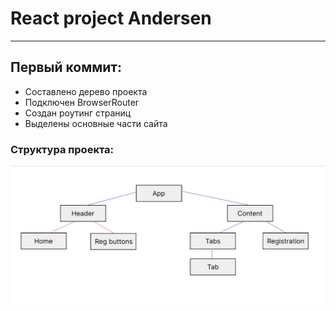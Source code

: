 # React project Andersen
___
## Первый коммит:
- Составлено дерево проекта
- Подключен BrowserRouter
- Создан роутинг страниц
- Выделены основные части сайта

### Структура проекта:

![Tux, the Linux mascot](/projectTree.jpg)